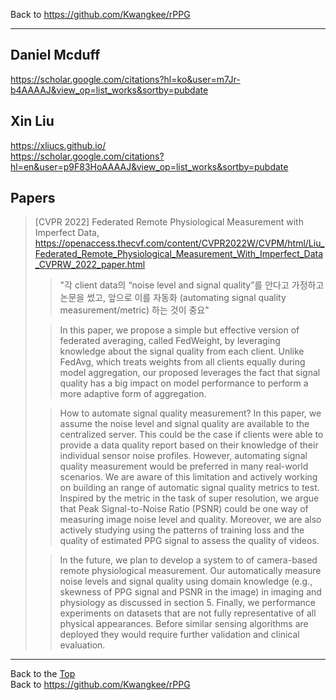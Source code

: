 Back to https://github.com/Kwangkee/rPPG
***

## Daniel Mcduff
https://scholar.google.com/citations?hl=ko&user=m7Jr-b4AAAAJ&view_op=list_works&sortby=pubdate  

## Xin Liu
https://xliucs.github.io/  
https://scholar.google.com/citations?hl=en&user=p9F83HoAAAAJ&view_op=list_works&sortby=pubdate  

## Papers
>[CVPR 2022] Federated Remote Physiological Measurement with Imperfect Data, https://openaccess.thecvf.com/content/CVPR2022W/CVPM/html/Liu_Federated_Remote_Physiological_Measurement_With_Imperfect_Data_CVPRW_2022_paper.html  
>>"각 client data의 “noise level and signal quality”를 안다고 가정하고 논문을 썼고, 앞으로 이를 자동화 (automating signal quality measurement/metric) 하는 것이 중요"   
>
>>In this paper, we propose a simple but effective version of federated averaging, called FedWeight, by leveraging knowledge about the signal quality from each client. Unlike FedAvg, which treats weights from all clients equally during model aggregation, our proposed leverages the fact that signal quality has a big impact on model performance to perform a more adaptive form of aggregation.
>
>>How to automate signal quality measurement? In this paper, we assume the noise level and signal quality are available to the centralized server. This could be the case if clients were able to provide a data quality report based on their knowledge of their individual sensor noise profiles. However, automating signal quality measurement would be preferred in many real-world scenarios. We are aware of this limitation and actively working on building an range of automatic signal quality metrics to test. Inspired by the metric in the task of super resolution, we argue that Peak Signal-to-Noise Ratio (PSNR) could be one way of measuring image noise level and quality. Moreover, we are also actively studying using the patterns of training loss and the quality of estimated PPG signal to assess the quality of videos.
>
>>In the future, we plan to develop a system to of camera-based remote physiological measurement. Our automatically measure noise levels and signal quality using domain knowledge (e.g., skewness of PPG signal and PSNR in the image) in imaging and physiology as discussed in section 5. Finally, we performance experiments on datasets that are not fully representative of all physical appearances. Before similar sensing algorithms are deployed they would require further validation and clinical evaluation.




***
Back to the [Top](#rPPG)  
Back to https://github.com/Kwangkee/rPPG
